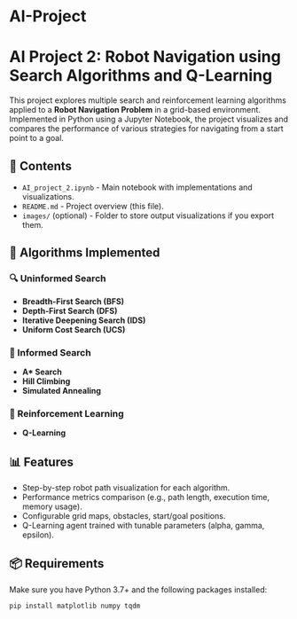 # AI-Project
# AI Project 2: Robot Navigation using Search Algorithms and Q-Learning

This project explores multiple search and reinforcement learning algorithms applied to a **Robot Navigation Problem** in a grid-based environment. Implemented in Python using a Jupyter Notebook, the project visualizes and compares the performance of various strategies for navigating from a start point to a goal.

## 📁 Contents

- `AI_project_2.ipynb` - Main notebook with implementations and visualizations.
- `README.md` - Project overview (this file).
- `images/` (optional) - Folder to store output visualizations if you export them.

## 🚀 Algorithms Implemented

### 🔍 Uninformed Search
- **Breadth-First Search (BFS)**
- **Depth-First Search (DFS)**
- **Iterative Deepening Search (IDS)**
- **Uniform Cost Search (UCS)**

### 🧠 Informed Search
- **A\* Search**
- **Hill Climbing**
- **Simulated Annealing**

### 🤖 Reinforcement Learning
- **Q-Learning**

## 📊 Features

- Step-by-step robot path visualization for each algorithm.
- Performance metrics comparison (e.g., path length, execution time, memory usage).
- Configurable grid maps, obstacles, start/goal positions.
- Q-Learning agent trained with tunable parameters (alpha, gamma, epsilon).

## 📦 Requirements

Make sure you have Python 3.7+ and the following packages installed:

```bash
pip install matplotlib numpy tqdm
